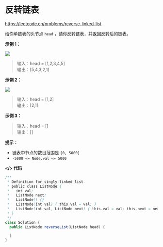 # 反转链表

<a href="https://leetcode.cn/problems/reverse-linked-list" target="_blank">https://leetcode.cn/problems/reverse-linked-list</a>

给你单链表的头节点 `head` ，请你反转链表，并返回反转后的链表。

**示例 1：**

![](https://assets.leetcode.com/uploads/2021/02/19/rev1ex1.jpg)

> 输入：head = [1,2,3,4,5]<br>
输出：[5,4,3,2,1]

**示例 2：**

![](https://assets.leetcode.com/uploads/2021/02/19/rev1ex2.jpg)

> 输入：head = [1,2]<br>
输出：[2,1]

**示例 3：**

> 输入：head = []<br>
输出：[]

**提示：**

- 链表中节点的数目范围是 `[0, 5000]`
- `-5000 <= Node.val <= 5000`

**</> 代码**

```java
/**
 * Definition for singly-linked list.
 * public class ListNode {
 *   int val;
 *   ListNode next;
 *   ListNode() {}
 *   ListNode(int val) { this.val = val; }
 *   ListNode(int val, ListNode next) { this.val = val; this.next = next; }
 * }
 */
class Solution {
  public ListNode reverseList(ListNode head) {

  }
}
```